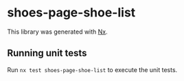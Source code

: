 # shoes-page-shoe-list

This library was generated with [Nx](https://nx.dev).

## Running unit tests

Run `nx test shoes-page-shoe-list` to execute the unit tests.
